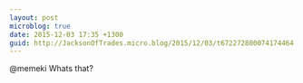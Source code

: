 ```yaml
---
layout: post
microblog: true
date: 2015-12-03 17:35 +1300
guid: http://JacksonOfTrades.micro.blog/2015/12/03/t672272800074174464.html
---
```

@memeki Whats that?
